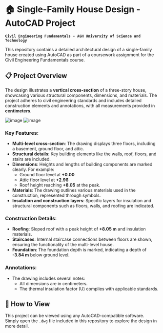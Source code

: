 # 🏠 Single-Family House Design - AutoCAD Project

**`Civil Engineering Fundamentals - AGH University of Science and Technology`**

This repository contains a detailed architectural design of a single-family house created using AutoCAD as part of a coursework assignment for the Civil Engineering Fundamentals course.

## 📋 Project Overview
The design illustrates a **vertical cross-section** of a three-story house, showcasing various structural components, dimensions, and materials. The project adheres to civil engineering standards and includes detailed construction elements and annotations, with all measurements provided in **centimeters**.

![image](https://github.com/user-attachments/assets/ccf7bef3-564c-42e6-a159-934d9928c8fc)
![image](https://github.com/user-attachments/assets/5f3a1a95-4129-4fd2-b29b-f20a2ac0c675)

### Key Features:
- **Multi-level cross-section**: The drawing displays three floors, including a basement, ground floor, and attic. 
- **Structural details**: Key building elements like the walls, roof, floors, and stairs are included.
- **Dimensions**: Heights and lengths of building components are marked clearly. For example:
  - Ground floor level at **+0.00**
  - Attic floor level at **+2.96**
  - Roof height reaching **+8.05** at the peak.
- **Materials**: The drawing outlines various materials used in the construction, represented through symbols.
- **Insulation and construction layers**: Specific layers for insulation and structural components such as floors, walls, and roofing are indicated.

### Construction Details:
- **Roofing**: Sloped roof with a peak height of **+8.05 m** and insulation materials.
- **Staircases**: Internal staircase connections between floors are shown, ensuring the functionality of the multi-level house.
- **Foundation**: The foundation depth is marked, indicating a depth of **-3.84 m** below ground level.

### Annotations:
- The drawing includes several notes:
  - All dimensions are in centimeters.
  - The thermal insulation factor (U) complies with applicable standards.

## 🚀 How to View
This project can be viewed using any AutoCAD-compatible software. Simply open the `.dwg` file included in this repository to explore the design in more detail.
